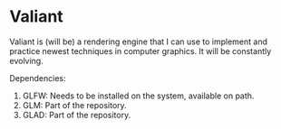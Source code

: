 # Valiant

Valiant is (will be) a rendering engine that I can use to implement and 
practice newest techniques in computer graphics.
It will be constantly evolving.

Dependencies:
<ol>
    <li> GLFW: Needs to be installed on the system, available on path. </li>
    <li> GLM: Part of the repository. </li>
    <li> GLAD: Part of the repository. </li>
</ol>